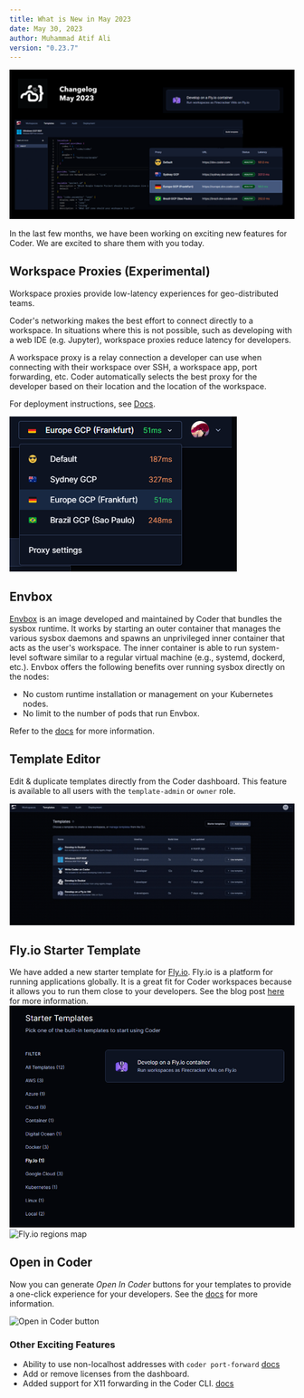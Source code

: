 ```yaml
---
title: What is New in May 2023
date: May 30, 2023
author: Muhammad Atif Ali
version: "0.23.7"
---
```


![banner](.\static\banner.png)

In the last few months, we have been working on exciting new features for Coder. We are excited to share them with you today.

## Workspace Proxies (Experimental)

Workspace proxies provide low-latency experiences for geo-distributed teams.

Coder's networking makes the best effort to connect directly to a workspace. In situations where this is not possible, such as developing with a web IDE (e.g. Jupyter), workspace proxies reduce latency for developers.

A workspace proxy is a relay connection a developer can use when connecting with their workspace over SSH, a workspace app, port forwarding, etc. Coder automatically selects the best proxy for the developer based on their location and the location of the workspace.

For deployment instructions, see [Docs](https://coder.com/docs/v2/latest/admin/workspace-proxies).

![workspace proxies selection page](.\static\worksapce-proxies-2.png)

## Envbox

[Envbox](https://github.com/coder/envbox) is an image developed and maintained by Coder that bundles the sysbox runtime. It works by starting an outer container that manages the various sysbox daemons and spawns an unprivileged inner container that acts as the user's workspace. The inner container is able to run system-level software similar to a regular virtual machine (e.g., systemd, dockerd, etc.). Envbox offers the following benefits over running sysbox directly on the nodes:

- No custom runtime installation or management on your Kubernetes nodes.
- No limit to the number of pods that run Envbox.

Refer to the [docs](https://coder.com/docs/v2/latest/templates/docker-in-workspaces#envbox) for more information.

## Template Editor

Edit & duplicate templates directly from the Coder dashboard. This feature is available to all users with the `template-admin` or `owner` role.

![template editor screenshot](.\static\template-editor.gif)

## Fly.io Starter Template

We have added a new starter template for [Fly.io](https://fly.io/). Fly.io is a platform for running applications globally. It is a great fit for Coder workspaces because it allows you to run them close to your developers. See the blog post [here](https://coder.com/blog/remote-developer-environments-on-fly-io) for more information.
![Fly.io starter template screenshot](.\static\fly-io-starter-template.png)
![Fly.io regions map](https://fly.io/docs/images/fly-region-map.webp)

## Open in Coder

Now you can generate _Open In Coder_ buttons for your templates to provide a one-click experience for your developers. See the [docs](https://coder.com/docs/v2/latest/templates/open-in-coder) for more information.

![Open in Coder button](.\static\open-in-coder.png)

### Other Exciting Features

- Ability to use non-localhost addresses with `coder port-forward` [docs](https://coder.com/docs/v2/latest/cli/port-forward)
- Add or remove licenses from the dashboard.
- Added support for X11 forwarding in the Coder CLI. [docs](https://coder.com/docs/v2/latest/cli/ssh)
